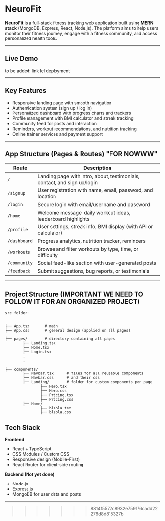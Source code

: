 
# NeuroFit

**NeuroFit** is a full-stack fitness tracking web application built using **MERN stack** (MongoDB, Express, React, Node.js). The platform aims to help users monitor their fitness journey, engage with a fitness community, and access personalized health tools.

---

## Live Demo

to be added: link lel deployment

---

## Key Features

- Responsive landing page with smooth navigation
- Authentication system (sign up / log in)
- Personalized dashboard with progress charts and trackers
- Profile management with BMI calculator and streak tracking
- Community feed for posts and interaction
- Reminders, workout recommendations, and nutrition tracking
- Online trainer services and payment support

---

## App Structure (Pages & Routes) "FOR NOWWW"

| Route         | Description                                                                 |
|---------------|-----------------------------------------------------------------------------|
| `/`           | Landing page with intro, about, testimonials, contact, and sign up/login   |
| `/signup`     | User registration with name, email, password, and location                 |
| `/login`      | Secure login with email/username and password                              |
| `/home`       | Welcome message, daily workout ideas, leaderboard highlights               |
| `/profile`    | User settings, streak info, BMI display (with API or calculator)           |
| `/dashboard`  | Progress analytics, nutrition tracker, reminders                           |
| `/workouts`   | Browse and filter workouts by type, time, or difficulty                    |
| `/community`  | Social feed-like section with user-generated posts                         |
| `/feedback`   | Submit suggestions, bug reports, or testimonials                           |
---


## Project Structure (IMPORTANT WE NEED TO FOLLOW IT FOR AN ORGANIZED PROJECT)

```plaintext
src folder:


├── App.tsx       # main 
├── App.css       # general design (applied on all pages)

├── pages/        # directory containing all pages
        ├── Landing.tsx
        ├── Home.tsx
        ├── Login.tsx
        .
        .

├── components/           
        ├── Navbar.tsx      # files for all reusable components 
        ├── Navbar.css      # and their css
        ├── Landing/        # folder for custom components per page
                ├── Hero.tsx
                ├── Hero.css        
                ├── Pricing.tsx
                ├── Pricing.css
        ├── Home/        
                ├── blabla.tsx
                ├── blabla.css
```

## Tech Stack

**Frontend**
- React + TypeScript
- CSS Modules / Custom CSS
- Responsive design (Mobile-First)
- React Router for client-side routing

**Backend (Not yet done)**
- Node.js
- Express.js
- MongoDB for user data and posts
---
>>>>>>> 8814f5572c8932e759176cadd22278d8d815327b

